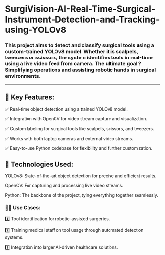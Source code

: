 # SurgiVision-AI-Real-Time-Surgical-Instrument-Detection-and-Tracking-using-YOLOv8

### This project aims to detect and classify surgical tools using a custom-trained YOLOv8 model. Whether it is scalpels, tweezers or scissors, the system identifies tools in real-time using a live video feed from camera. The ultimate goal ? Simplifying operations and assisting robotic hands in surgical environments.
---
## 📌 Key Features:
✅ Real-time object detection using a trained YOLOv8 model.

✅ Integration with OpenCV for video stream capture and visualization.

✅ Custom labeling for surgical tools like scalpels, scissors, and tweezers.

✅ Works with both laptop cameras and external video streams.

✅ Easy-to-use Python codebase for flexibility and further customization.

## 🎯 Technologies Used:

YOLOv8: State-of-the-art object detection for precise and efficient results.

OpenCV: For capturing and processing live video streams.

Python: The backbone of the project, tying everything together seamlessly.

### 👨‍💻 Use Cases:
1️⃣ Tool identification for robotic-assisted surgeries.

2️⃣ Training medical staff on tool usage through automated detection systems.

3️⃣ Integration into larger AI-driven healthcare solutions.
